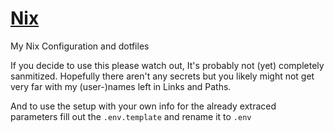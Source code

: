 # [Nix](https://science.nasa.gov/dwarf-planets/pluto/moons/nix/)
My Nix Configuration and dotfiles

If you decide to use this please watch out, It's probably not (yet) completely sanmitized.
Hopefully there aren't any secrets but you likely might not get very far with my (user-)names left in Links and Paths.

And to use the setup with your own info for the already extraced parameters fill out the `.env.template` and rename it to `.env`
